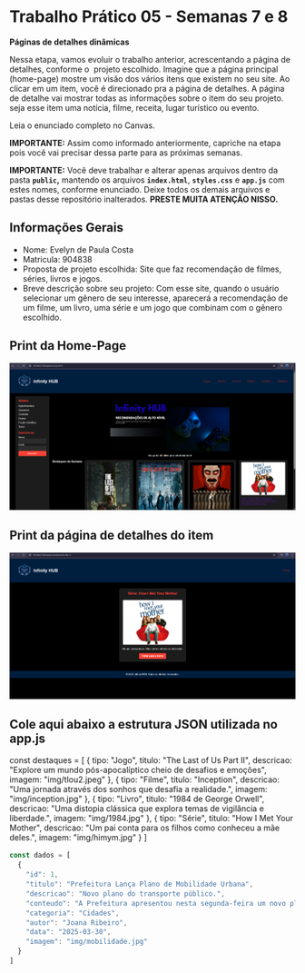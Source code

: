 # Trabalho Prático 05 - Semanas 7 e 8

**Páginas de detalhes dinâmicas**

Nessa etapa, vamos evoluir o trabalho anterior, acrescentando a página de detalhes, conforme o  projeto escolhido. Imagine que a página principal (home-page) mostre um visão dos vários itens que existem no seu site. Ao clicar em um item, você é direcionado pra a página de detalhes. A página de detalhe vai mostrar todas as informações sobre o item do seu projeto. seja esse item uma notícia, filme, receita, lugar turístico ou evento.

Leia o enunciado completo no Canvas. 

**IMPORTANTE:** Assim como informado anteriormente, capriche na etapa pois você vai precisar dessa parte para as próximas semanas. 

**IMPORTANTE:** Você deve trabalhar e alterar apenas arquivos dentro da pasta **`public`,** mantendo os arquivos **`index.html`**, **`styles.css`** e **`app.js`** com estes nomes, conforme enunciado. Deixe todos os demais arquivos e pastas desse repositório inalterados. **PRESTE MUITA ATENÇÃO NISSO.**

## Informações Gerais

- Nome: Evelyn de Paula Costa
- Matricula: 904838
- Proposta de projeto escolhida: Site que faz recomendação de filmes, séries, livros e jogos.
- Breve descrição sobre seu projeto:  Com esse site, quando o usuário selecionar um gênero de seu interesse, aparecerá a recomendação de um filme, um livro, uma série e um jogo que combinam com o gênero escolhido.

## Print da Home-Page

![Home-Page com JavaScript](/public/img/homepagejs.png)

## Print da página de detalhes do item

![Detalhes do item](public/img/paginadetalhe3.png)

## Cole aqui abaixo a estrutura JSON utilizada no app.js
const destaques = [
    {
        tipo: "Jogo",
        titulo: "The Last of Us Part II",
        descricao: "Explore um mundo pós-apocalíptico cheio de desafios e emoções",
        imagem: "img/tlou2.jpeg"
    },
    {
        tipo: "Filme",
        titulo: "Inception",
        descricao: "Uma jornada através dos sonhos que desafia a realidade.",
        imagem: "img/inception.jpg"
    },
    {
        tipo: "Livro",
        titulo: "1984 de George Orwell",
        descricao: "Uma distopia clássica que explora temas de vigilância e liberdade.",
        imagem: "img/1984.jpg"
    },
    {
        tipo: "Série",
        titulo: "How I Met Your Mother",
        descricao: "Um pai conta para os filhos como conheceu a mãe deles.",
        imagem: "img/himym.jpg"
    }
]


```javascript
const dados = [
  {
    "id": 1,
    "titulo": "Prefeitura Lança Plano de Mobilidade Urbana",
    "descricao": "Novo plano do transporte público.",
    "conteudo": "A Prefeitura apresentou nesta segunda-feira um novo plano de mobilidade urbana.",
    "categoria": "Cidades",
    "autor": "Joana Ribeiro",
    "data": "2025-03-30",
    "imagem": "img/mobilidade.jpg"
  }
]
```